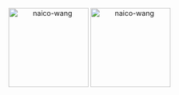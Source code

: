 <p align=center>
  <img height="160" align="center" src="https://github-readme-stats.vercel.app/api/top-langs?username=naico-wang&show_icons=true&locale=en&layout=compact" alt="naico-wang" />
  <img height="160" align="center" src="https://github-readme-stats.vercel.app/api?username=naico-wang&show_icons=true&locale=en&rank_icon=github&custom_title=Github Stars" alt="naico-wang" />
</p>
